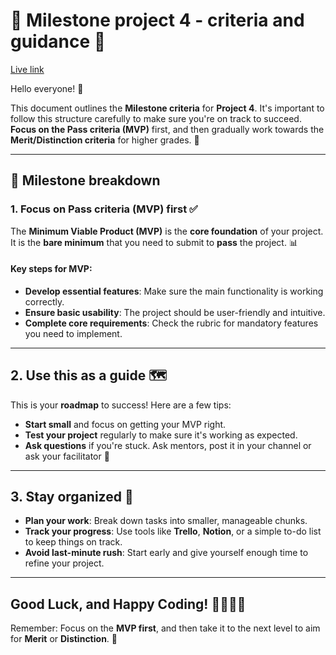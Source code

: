 # 🎯 **Milestone project 4 - criteria and guidance** 🎯

[Live link](https://cimarko.github.io/milestone-criteria-3/)

Hello everyone! 👋

This document outlines the **Milestone criteria** for **Project 4**. It's important to follow this structure carefully to make sure you're on track to succeed. **Focus on the Pass criteria (MVP)** first, and then gradually work towards the **Merit/Distinction criteria** for higher grades. 🚀

---

## **📌 Milestone breakdown**

### **1. Focus on Pass criteria (MVP) first** ✅

The **Minimum Viable Product (MVP)** is the **core foundation** of your project. It is the **bare minimum** that you need to submit to **pass** the project. 📊 

#### Key steps for MVP:
- **Develop essential features**: Make sure the main functionality is working correctly.
- **Ensure basic usability**: The project should be user-friendly and intuitive.
- **Complete core requirements**: Check the rubric for mandatory features you need to implement.

---


## **2. Use this as a guide** 🗺️

This is your **roadmap** to success! Here are a few tips:
- **Start small** and focus on getting your MVP right.
- **Test your project** regularly to make sure it's working as expected.
- **Ask questions** if you're stuck. Ask mentors, post it in your channel or ask your facilitator 💬

---

## **3. Stay organized** 📅

- **Plan your work**: Break down tasks into smaller, manageable chunks.
- **Track your progress**: Use tools like **Trello**, **Notion**, or a simple to-do list to keep things on track.
- **Avoid last-minute rush**: Start early and give yourself enough time to refine your project.

---

## **Good Luck, and Happy Coding!** 👨‍💻👩‍💻

Remember: Focus on the **MVP first**, and then take it to the next level to aim for **Merit** or **Distinction**. 💪